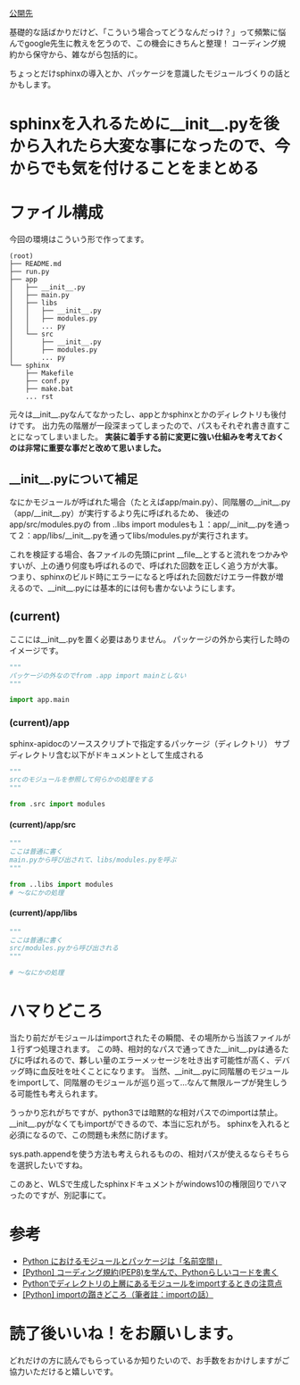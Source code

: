 [公開先](https://qiita.com/nomurasan/items/11042943f918fdd5a37c)

基礎的な話ばかりだけど、「こういう場合ってどうなんだっけ？」って頻繁に悩んでgoogle先生に教えを乞うので、この機会にきちんと整理！
コーディング規約から保守から、雑ながら包括的に。

ちょっとだけsphinxの導入とか、パッケージを意識したモジュールづくりの話とかもします。

# sphinxを入れるために\_\_init\_\_.pyを後から入れたら大変な事になったので、今からでも気を付けることをまとめる
# ファイル構成
今回の環境はこういう形で作ってます。

``` tree.
(root)
├── README.md
├── run.py
├── app
│   ├── __init__.py
│   ├── main.py
│   ├── libs
│   │   ├── __init__.py
│   │   ├── modules.py
│   │   ... py
│   └── src
│       ├── __init__.py
│       ├── modules.py
│       ... py
└── sphinx
    ├── Makefile
    ├── conf.py
    ├── make.bat
    ... rst
```

元々は\_\_init\_\_.pyなんてなかったし、appとかsphinxとかのディレクトリも後付けです。
出力先の階層が一段深まってしまったので、パスもそれぞれ書き直すことになってしまいました。
**実装に着手する前に変更に強い仕組みを考えておくのは非常に重要な事だと改めて思いました。**

## \_\_init\_\_.pyについて補足
なにかモジュールが呼ばれた場合（たとえばapp/main.py）、同階層の\_\_init\_\_.py（app/\_\_init\_\_.py）が実行するより先に呼ばれるため、
後述のapp/src/modules.pyの from ..libs import modulesも１：app/\_\_init\_\_.pyを通って２：app/libs/\_\_init\_\_.pyを通ってlibs/modules.pyが実行されます。

これを検証する場合、各ファイルの先頭にprint \_\_file\_\_とすると流れをつかみやすいが、上の通り何度も呼ばれるので、呼ばれた回数を正しく追う方が大事。
つまり、sphinxのビルド時にエラーになると呼ばれた回数だけエラー件数が増えるので、\_\_init\_\_.pyには基本的には何も書かないようにします。

## (current)
ここには\_\_init\_\_.pyを置く必要はありません。
パッケージの外から実行した時のイメージです。

``` run.py
"""
パッケージの外なのでfrom .app import mainとしない
"""

import app.main
```

### (current)/app
sphinx-apidocのソーススクリプトで指定するパッケージ（ディレクトリ）
サブディレクトリ含む以下がドキュメントとして生成される

``` app/main.py
"""
srcのモジュールを参照して何らかの処理をする
"""

from .src import modules
```

#### (current)/app/src
``` app/src/modules.py
"""
ここは普通に書く
main.pyから呼び出されて、libs/modules.pyを呼ぶ
"""

from ..libs import modules
# ～なにかの処理
```

#### (current)/app/libs
``` app/libs/modules.py
"""
ここは普通に書く
src/modules.pyから呼び出される
"""

# ～なにかの処理
```

# ハマりどころ
当たり前だがモジュールはimportされたその瞬間、その場所から当該ファイルが１行ずつ処理されます。
この時、相対的なパスで通ってきた\_\_init\_\_.pyは通るたびに呼ばれるので、夥しい量のエラーメッセージを吐き出す可能性が高く、デバッグ時に血反吐を吐くことになります。
当然、\_\_init\_\_.pyに同階層のモジュールをimportして、同階層のモジュールが巡り巡って…なんて無限ループが発生しうる可能性も考えられます。

うっかり忘れがちですが、python3では暗黙的な相対パスでのimportは禁止。
\_\_init\_\_.pyがなくてもimportができるので、本当に忘れがち。
sphinxを入れると必須になるので、この問題も未然に防げます。

sys.path.appendを使う方法も考えられるものの、相対パスが使えるならそちらを選択したいですね。

このあと、WLSで生成したsphinxドキュメントがwindows10の権限回りでハマったのですが、別記事にて。


# 参考
- <a href="https://qiita.com/sukobuto/items/15c1173b3f37f0306dd5">Python におけるモジュールとパッケージは「名前空間」</a>
- <a href="https://www.yoheim.net/blog.php?q=20160612">[Python] コーディング規約(PEP8)を学んで、Pythonらしいコードを書く</a>
- <a href="http://d.hatena.ne.jp/chlere/20110618/1308369842">Pythonでディレクトリの上層にあるモジュールをimportするときの注意点</a>
- <a href="https://qiita.com/ysk24ok/items/2711295d83218c699276">[Python] importの躓きどころ（筆者註：importの話）</a>

# 読了後いいね！をお願いします。
どれだけの方に読んでもらっているか知りたいので、お手数をおかけしますがご協力いただけると嬉しいです。
